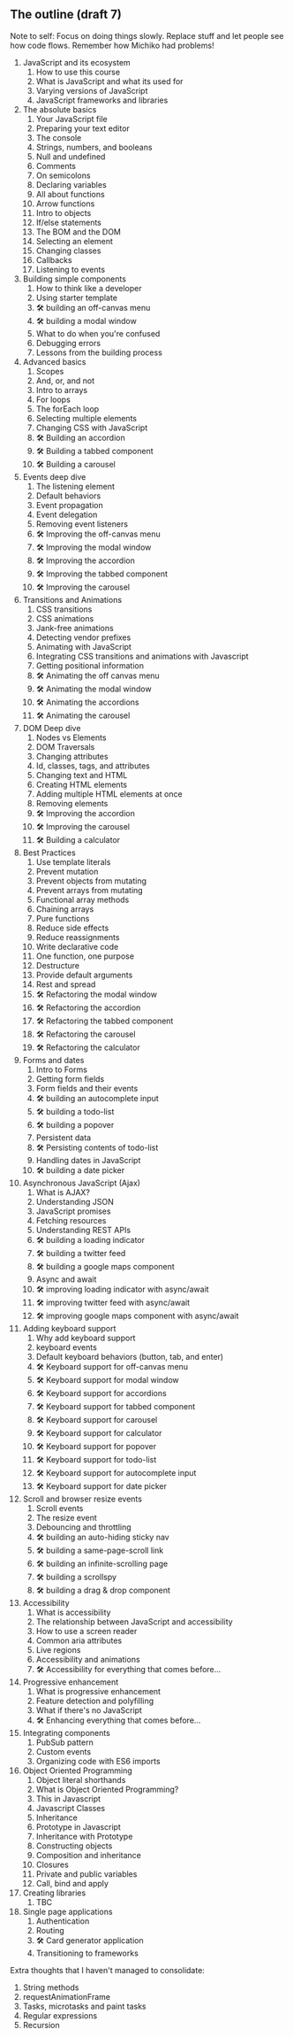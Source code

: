 ## The outline (draft 7)

Note to self: Focus on doing things slowly. Replace stuff and let people see how code flows. Remember how Michiko had problems!

1. JavaScript and its ecosystem
    1. How to use this course
    2. What is JavaScript and what its used for
    3. Varying versions of JavaScript
    4. JavaScript frameworks and libraries
2. The absolute basics
    1. Your JavaScript file
    2. Preparing your text editor
    3. The console
    4. Strings, numbers, and booleans
    5. Null and undefined
    6. Comments
    7. On semicolons
    8. Declaring variables
    9. All about functions
    10. Arrow functions
    11. Intro to objects
    12. If/else statements
    13. The BOM and the DOM
    14. Selecting an element
    15. Changing classes
    16. Callbacks
    17. Listening to events
3. Building simple components
    1. How to think like a developer
    2. Using starter template
    3. 🛠 building an off-canvas menu
    4. 🛠 building a modal window
    5. What to do when you're confused
    6. Debugging errors
    7. Lessons from the building process
4. Advanced basics
    1. Scopes
    2. And, or, and not
    3. Intro to arrays
    4. For loops
    5. The forEach loop
    6. Selecting multiple elements
    7. Changing CSS with JavaScript
    8. 🛠 Building an accordion
    9. 🛠 Building a tabbed component
    10. 🛠 Building a carousel
5. Events deep dive
    1. The listening element
    2. Default behaviors
    3. Event propagation
    4. Event delegation
    5. Removing event listeners
    6. 🛠 Improving the off-canvas menu
    7. 🛠 Improving the modal window
    8. 🛠 Improving the accordion
    9. 🛠 Improving the tabbed component
    10. 🛠 Improving the carousel
6. Transitions and Animations
    1. CSS transitions
    2. CSS animations
    3. Jank-free animations
    4. Detecting vendor prefixes
    5. Animating with JavaScript
    6. Integrating CSS transitions and animations with Javascript
    7. Getting positional information
    8. 🛠 Animating the off canvas menu
    9. 🛠 Animating the modal window
    10. 🛠 Animating the accordions
    11. 🛠 Animating the carousel
7. DOM Deep dive
    1. Nodes vs Elements
    2. DOM Traversals
    3. Changing attributes
    4. Id, classes, tags, and attributes
    5. Changing text and HTML
    6. Creating HTML elements
    7. Adding multiple HTML elements at once
    8. Removing elements
    9. 🛠 Improving the accordion
    10. 🛠 Improving the carousel
    11. 🛠 Building a calculator
8. Best Practices
    1. Use template literals
    2. Prevent mutation
    3. Prevent objects from mutating
    4. Prevent arrays from mutating
    5. Functional array methods
    6. Chaining arrays
    7. Pure functions
    8. Reduce side effects
    9. Reduce reassignments
    10. Write declarative code
    11. One function, one purpose
    12. Destructure
    13. Provide default arguments
    14. Rest and spread
    15. 🛠 Refactoring the modal window
    16. 🛠 Refactoring the accordion
    17. 🛠 Refactoring the tabbed component
    18. 🛠 Refactoring the carousel
    19. 🛠 Refactoring the calculator
9. Forms and dates
    1. Intro to Forms
    2. Getting form fields
    3. Form fields and their events
    4. 🛠 building an autocomplete input
    5. 🛠 building a todo-list
    6. 🛠 building a popover
    7. Persistent data
    8. 🛠 Persisting contents of todo-list
    9. Handling dates in JavaScript
    10. 🛠 building a date picker
10. Asynchronous JavaScript (Ajax)
    1. What is AJAX?
    2. Understanding JSON
    3. JavaScript promises
    4. Fetching resources
    5. Understanding REST APIs
    6. 🛠 building a loading indicator
    6. 🛠 building a twitter feed
    7. 🛠 building a google maps component
    5. Async and await
    6. 🛠 improving loading indicator with async/await
    6. 🛠 improving twitter feed with async/await
    6. 🛠 improving google maps component with async/await
11. Adding keyboard support
    1. Why add keyboard support
    2. keyboard events
    3. Default keyboard behaviors (button, tab, and enter)
    3. 🛠 Keyboard support for off-canvas menu
    4. 🛠 Keyboard support for modal window
    5. 🛠 Keyboard support for accordions
    6. 🛠 Keyboard support for tabbed component
    7. 🛠 Keyboard support for carousel
    8. 🛠 Keyboard support for calculator
    9. 🛠 Keyboard support for popover
    10. 🛠 Keyboard support for todo-list
    11. 🛠 Keyboard support for autocomplete input
    12. 🛠 Keyboard support for date picker
12. Scroll and browser resize events
    1. Scroll events
    2. The resize event
    3. Debouncing and throttling
    4. 🛠 building an auto-hiding sticky nav
    5. 🛠 building a same-page-scroll link
    6. 🛠 building an infinite-scrolling page
    7. 🛠 building a scrollspy
    8. 🛠 building a drag & drop component
13. Accessibility
    1. What is accessibility
    2. The relationship between JavaScript and accessibility
    3. How to use a screen reader
    4. Common aria attributes
    5. Live regions
    6. Accessibility and animations
    7. 🛠 Accessibility for everything that comes before...
14. Progressive enhancement
    1. What is progressive enhancement
    2. Feature detection and polyfilling
    3. What if there's no JavaScript
    4. 🛠 Enhancing everything that comes before...
15. Integrating components
    1. PubSub pattern
    2. Custom events
    3. Organizing code with ES6 imports
16. Object Oriented Programming
    1. Object literal shorthands
    2. What is Object Oriented Programming?
    3. This in Javascript
    4. Javascript Classes
    5. Inheritance
    6. Prototype in Javascript
    7. Inheritance with Prototype
    8. Constructing objects
    9. Composition and inheritance
    10. Closures
    11. Private and public variables
    12. Call, bind and apply
17. Creating libraries
    1. TBC
18. Single page applications
    1. Authentication
    2. Routing
    3. 🛠 Card generator application
    4. Transitioning to frameworks

Extra thoughts that I haven't managed to consolidate:

1. String methods
2. requestAnimationFrame
3. Tasks, microtasks and paint tasks
4. Regular expressions
5. Recursion